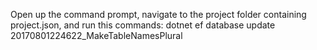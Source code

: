 Open up the command prompt, navigate to the project folder containing project.json, and run this commands: dotnet ef database update 20170801224622_MakeTableNamesPlural
